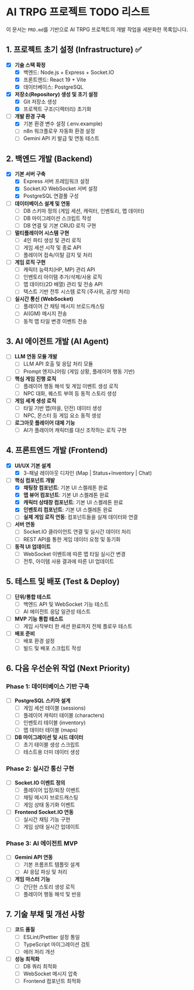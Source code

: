 # AI TRPG 프로젝트 TODO 리스트

이 문서는 `PRD.md`를 기반으로 AI TRPG 프로젝트의 개발 작업을 세분화한 목록입니다.

## 1. 프로젝트 초기 설정 (Infrastructure) ✅ 

- [x] **기술 스택 확정**
    - [x] 백엔드: Node.js + Express + Socket.IO
    - [x] 프론트엔드: React 19 + Vite
    - [x] 데이터베이스: PostgreSQL
- [x] **저장소(Repository) 생성 및 초기 설정**
    - [x] Git 저장소 생성
    - [x] 프로젝트 구조(디렉터리) 초기화
- [ ] **개발 환경 구축**
    - [x] 기본 환경 변수 설정 (.env.example)
    - [ ] n8n 워크플로우 자동화 환경 설정
    - [ ] Gemini API 키 발급 및 연동 테스트

## 2. 백엔드 개발 (Backend)

- [x] **기본 서버 구축**
    - [x] Express 서버 프레임워크 설정
    - [x] Socket.IO WebSocket 서버 설정
    - [x] PostgreSQL 연결풀 구성
- [ ] **데이터베이스 설계 및 연동**
    - [ ] DB 스키마 정의 (게임 세션, 캐릭터, 인벤토리, 맵 데이터)
    - [ ] DB 마이그레이션 스크립트 작성
    - [ ] DB 연결 및 기본 CRUD 로직 구현
- [ ] **멀티플레이어 시스템 구현**
    - [ ] 4인 파티 생성 및 관리 로직
    - [ ] 게임 세션 시작 및 종료 API
    - [ ] 플레이어 접속/이탈 감지 및 처리
- [ ] **게임 로직 구현**
    - [ ] 캐릭터 능력치(HP, MP) 관리 API
    - [ ] 인벤토리 아이템 추가/삭제/사용 로직
    - [ ] 맵 데이터(2D 배열) 관리 및 전송 API
    - [ ] 텍스트 기반 전투 시스템 로직 (주사위, 공/방 처리)
- [ ] **실시간 통신 (WebSocket)**
    - [ ] 플레이어 간 채팅 메시지 브로드캐스팅
    - [ ] AI(GM) 메시지 전송
    - [ ] 동적 맵 타일 변경 이벤트 전송

## 3. AI 에이전트 개발 (AI Agent)

- [ ] **LLM 연동 모듈 개발**
    - [ ] LLM API 호출 및 응답 처리 모듈
    - [ ] Prompt 엔지니어링 (게임 상황, 플레이어 행동 기반)
- [ ] **핵심 게임 진행 로직**
    - [ ] 플레이어 행동 해석 및 게임 이벤트 생성 로직
    - [ ] NPC 대화, 퀘스트 부여 등 동적 스토리 생성
- [ ] **게임 세계 생성 로직**
    - [ ] 타일 기반 맵(마을, 던전) 데이터 생성
    - [ ] NPC, 몬스터 등 게임 요소 동적 생성
- [ ] **로그아웃 플레이어 대체 기능**
    - [ ] AI가 플레이어 캐릭터를 대신 조작하는 로직 구현

## 4. 프론트엔드 개발 (Frontend)

- [x] **UI/UX 기본 설계**
    - [x] 3-패널 레이아웃 디자인 (Map | Status+Inventory | Chat)
- [ ] **핵심 컴포넌트 개발**
    - [x] **채팅창 컴포넌트**: 기본 UI 스켈레톤 완료
    - [x] **맵 뷰어 컴포넌트**: 기본 UI 스켈레톤 완료
    - [x] **캐릭터 상태창 컴포넌트**: 기본 UI 스켈레톤 완료
    - [x] **인벤토리 컴포넌트**: 기본 UI 스켈레톤 완료
    - [ ] **실제 게임 로직 연동**: 컴포넌트들을 실제 데이터와 연결
- [ ] **서버 연동**
    - [ ] Socket.IO 클라이언트 연결 및 실시간 데이터 처리
    - [ ] REST API를 통한 게임 데이터 요청 및 동기화
- [ ] **동적 UI 업데이트**
    - [ ] WebSocket 이벤트에 따른 맵 타일 실시간 변경
    - [ ] 전투, 아이템 사용 결과에 따른 UI 업데이트

## 5. 테스트 및 배포 (Test & Deploy)

- [ ] **단위/통합 테스트**
    - [ ] 백엔드 API 및 WebSocket 기능 테스트
    - [ ] AI 에이전트 응답 일관성 테스트
- [ ] **MVP 기능 통합 테스트**
    - [ ] 게임 시작부터 한 세션 완료까지 전체 플로우 테스트
- [ ] **배포 준비**
    - [ ] 배포 환경 설정
    - [ ] 빌드 및 배포 스크립트 작성

## 6. 다음 우선순위 작업 (Next Priority)

### Phase 1: 데이터베이스 기반 구축
- [ ] **PostgreSQL 스키마 설계**
  - [ ] 게임 세션 테이블 (sessions)
  - [ ] 플레이어 캐릭터 테이블 (characters) 
  - [ ] 인벤토리 테이블 (inventory)
  - [ ] 맵 데이터 테이블 (maps)
- [ ] **DB 마이그레이션 및 시드 데이터**
  - [ ] 초기 테이블 생성 스크립트
  - [ ] 테스트용 더미 데이터 생성

### Phase 2: 실시간 통신 구현
- [ ] **Socket.IO 이벤트 정의**
  - [ ] 플레이어 입장/퇴장 이벤트
  - [ ] 채팅 메시지 브로드캐스팅
  - [ ] 게임 상태 동기화 이벤트
- [ ] **Frontend Socket.IO 연동**
  - [ ] 실시간 채팅 기능 구현
  - [ ] 게임 상태 실시간 업데이트

### Phase 3: AI 에이전트 MVP
- [ ] **Gemini API 연동**
  - [ ] 기본 프롬프트 템플릿 설계
  - [ ] AI 응답 파싱 및 처리
- [ ] **게임 마스터 기능**
  - [ ] 간단한 스토리 생성 로직
  - [ ] 플레이어 행동 해석 및 반응

## 7. 기술 부채 및 개선 사항

- [ ] **코드 품질**
  - [ ] ESLint/Prettier 설정 통일
  - [ ] TypeScript 마이그레이션 검토
  - [ ] 에러 처리 개선
- [ ] **성능 최적화**
  - [ ] DB 쿼리 최적화
  - [ ] WebSocket 메시지 압축
  - [ ] Frontend 컴포넌트 최적화

